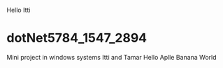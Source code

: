 Hello Itti
# dotNet5784_1547_2894
Mini project in windows systems Itti and Tamar
Hello Aplle
Banana World